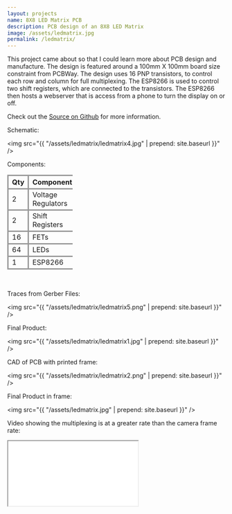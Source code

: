 ```yaml
---
layout: projects
name: 8X8 LED Matrix PCB
description: PCB design of an 8X8 LED Matrix
image: /assets/ledmatrix.jpg
permalink: /ledmatrix/
---
```


This project came about so that I could learn more about PCB design and manufacture. The design is featured around a 100mm X 100mm board size constraint from PCBWay. The design uses 16 PNP transistors, to control each row and column for full multiplexing. The ESP8266 is used to control two shift registers, which are connected to the transistors. The ESP8266 then hosts a webserver that is access from a phone to turn the display on or off. 

Check out the [Source on Github](https://github.com/camrbuss/8x8-led-matrix) for more information.

Schematic:

<img src="{{ "/assets/ledmatrix/ledmatrix4.jpg" | prepend: site.baseurl }}" />

Components:

<style>
table {
    width: 30%;
    border-collapse: collapse;
}
th {
    border: medium solid #999;
}
td {
    border: medium solid #999;
}
</style>

| Qty | Component |
| --- | --------- |
| 2 | Voltage Regulators |
| 2 | Shift Registers |
| 16 | FETs |
| 64 | LEDs |
| 1 | ESP8266 |

<br/>

Traces from Gerber Files:

<img src="{{ "/assets/ledmatrix/ledmatrix5.png" | prepend: site.baseurl }}" />

Final Product:

<img src="{{ "/assets/ledmatrix/ledmatrix1.jpg" | prepend: site.baseurl }}" />

CAD of PCB with printed frame:

<img src="{{ "/assets/ledmatrix/ledmatrix2.png" | prepend: site.baseurl }}" />

Final Product in frame:

<img src="{{ "/assets/ledmatrix.jpg" | prepend: site.baseurl }}" />

Video showing the multiplexing is at a greater rate than the camera frame rate:

<iframe src="{{ "/assets/ledmatrix/ledmatrix3.mp4" | prepend: site.baseurl }}"> </iframe> 

